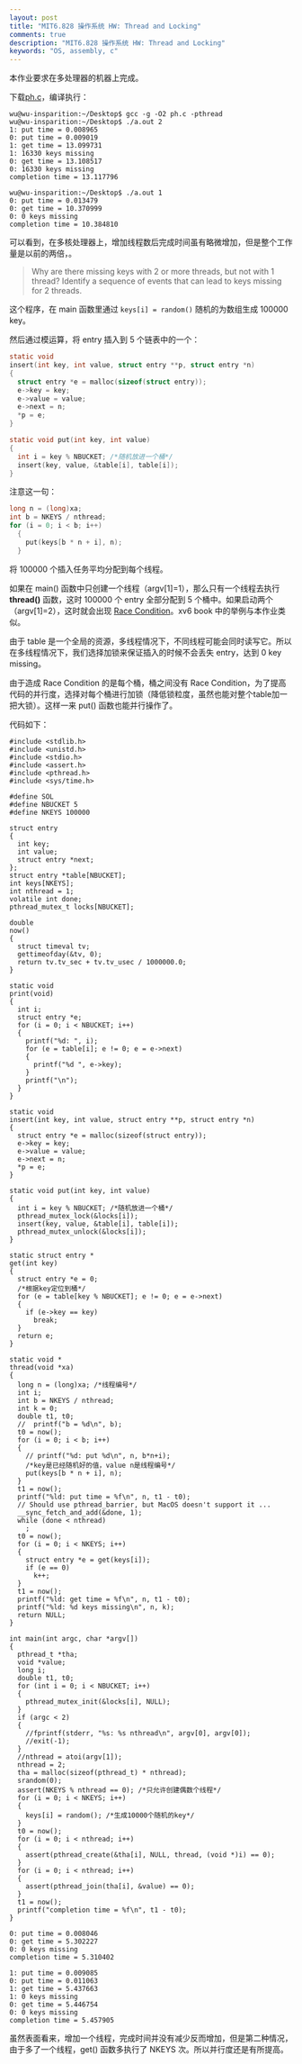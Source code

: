 ```yaml
---
layout: post
title: "MIT6.828 操作系统 HW: Thread and Locking"
comments: true
description: "MIT6.828 操作系统 HW: Thread and Locking"
keywords: "OS, assembly, c"
---
```


本作业要求在多处理器的机器上完成。

下载[ph.c](https://pdos.csail.mit.edu/6.828/2018/homework/ph.c)，编译执行：

```
wu@wu-insparition:~/Desktop$ gcc -g -O2 ph.c -pthread
wu@wu-insparition:~/Desktop$ ./a.out 2
1: put time = 0.008965
0: put time = 0.009019
1: get time = 13.099731
1: 16330 keys missing
0: get time = 13.108517
0: 16330 keys missing
completion time = 13.117796
```

```
wu@wu-insparition:~/Desktop$ ./a.out 1
0: put time = 0.013479
0: get time = 10.370999
0: 0 keys missing
completion time = 10.384810
```

可以看到，在多核处理器上，增加线程数后完成时间虽有略微增加，但是整个工作量是以前的两倍，。

> Why are there missing keys with 2 or more threads, but not with 1 thread? Identify a sequence of events that can lead to keys missing for 2 threads.

这个程序，在 main 函数里通过 `keys[i] = random()` 随机的为数组生成 100000 key。

然后通过模运算，将 entry 插入到 5 个链表中的一个：

```c
static void
insert(int key, int value, struct entry **p, struct entry *n)
{
  struct entry *e = malloc(sizeof(struct entry));
  e->key = key;
  e->value = value;
  e->next = n;
  *p = e;
}

static void put(int key, int value)
{
  int i = key % NBUCKET; /*随机放进一个桶*/
  insert(key, value, &table[i], table[i]);
}
```

注意这一句：

```c
long n = (long)xa;
int b = NKEYS / nthread;
for (i = 0; i < b; i++)
  {
    put(keys[b * n + i], n);
  }
```

将 100000 个插入任务平均分配到每个线程。

如果在 main() 函数中只创建一个线程（argv[1]=1），那么只有一个线程去执行 **thread()** 函数，这时 100000 个 entry 全部分配到 5 个桶中。如果启动两个（argv[1]=2），这时就会出现 [Race Condition](https://en.wikipedia.org/wiki/Race_condition)。xv6 book 中的举例与本作业类似。

由于 table 是一个全局的资源，多线程情况下，不同线程可能会同时读写它。所以在多线程情况下，我们选择加锁来保证插入的时候不会丢失 entry，达到 0 key missing。

由于造成 Race Condition 的是每个桶，桶之间没有 Race Condition，为了提高代码的并行度，选择对每个桶进行加锁（降低锁粒度，虽然也能对整个table加一把大锁）。这样一来 put() 函数也能并行操作了。

代码如下：

```
#include <stdlib.h>
#include <unistd.h>
#include <stdio.h>
#include <assert.h>
#include <pthread.h>
#include <sys/time.h>

#define SOL
#define NBUCKET 5
#define NKEYS 100000

struct entry
{
  int key;
  int value;
  struct entry *next;
};
struct entry *table[NBUCKET];
int keys[NKEYS];
int nthread = 1;
volatile int done;
pthread_mutex_t locks[NBUCKET];

double
now()
{
  struct timeval tv;
  gettimeofday(&tv, 0);
  return tv.tv_sec + tv.tv_usec / 1000000.0;
}

static void
print(void)
{
  int i;
  struct entry *e;
  for (i = 0; i < NBUCKET; i++)
  {
    printf("%d: ", i);
    for (e = table[i]; e != 0; e = e->next)
    {
      printf("%d ", e->key);
    }
    printf("\n");
  }
}

static void
insert(int key, int value, struct entry **p, struct entry *n)
{
  struct entry *e = malloc(sizeof(struct entry));
  e->key = key;
  e->value = value;
  e->next = n;
  *p = e;
}

static void put(int key, int value)
{
  int i = key % NBUCKET; /*随机放进一个桶*/
  pthread_mutex_lock(&locks[i]);
  insert(key, value, &table[i], table[i]);
  pthread_mutex_unlock(&locks[i]);
}

static struct entry *
get(int key)
{
  struct entry *e = 0;
  /*根据key定位到桶*/
  for (e = table[key % NBUCKET]; e != 0; e = e->next)
  {
    if (e->key == key)
      break;
  }
  return e;
}

static void *
thread(void *xa)
{
  long n = (long)xa; /*线程编号*/
  int i;
  int b = NKEYS / nthread;
  int k = 0;
  double t1, t0;
  //  printf("b = %d\n", b);
  t0 = now();
  for (i = 0; i < b; i++)
  {
    // printf("%d: put %d\n", n, b*n+i);
    /*key是已经随机好的值，value n是线程编号*/
    put(keys[b * n + i], n);
  }
  t1 = now();
  printf("%ld: put time = %f\n", n, t1 - t0);
  // Should use pthread_barrier, but MacOS doesn't support it ...
  __sync_fetch_and_add(&done, 1);
  while (done < nthread)
    ;
  t0 = now();
  for (i = 0; i < NKEYS; i++)
  {
    struct entry *e = get(keys[i]);
    if (e == 0)
      k++;
  }
  t1 = now();
  printf("%ld: get time = %f\n", n, t1 - t0);
  printf("%ld: %d keys missing\n", n, k);
  return NULL;
}

int main(int argc, char *argv[])
{
  pthread_t *tha;
  void *value;
  long i;
  double t1, t0;
  for (int i = 0; i < NBUCKET; i++)
  {
    pthread_mutex_init(&locks[i], NULL);
  }
  if (argc < 2)
  {
    //fprintf(stderr, "%s: %s nthread\n", argv[0], argv[0]);
    //exit(-1);
  }
  //nthread = atoi(argv[1]);
  nthread = 2;
  tha = malloc(sizeof(pthread_t) * nthread);
  srandom(0);
  assert(NKEYS % nthread == 0); /*只允许创建偶数个线程*/
  for (i = 0; i < NKEYS; i++)
  {
    keys[i] = random(); /*生成10000个随机的key*/
  }
  t0 = now();
  for (i = 0; i < nthread; i++)
  {
    assert(pthread_create(&tha[i], NULL, thread, (void *)i) == 0);
  }
  for (i = 0; i < nthread; i++)
  {
    assert(pthread_join(tha[i], &value) == 0);
  }
  t1 = now();
  printf("completion time = %f\n", t1 - t0);
}
```

```
0: put time = 0.008046
0: get time = 5.302227
0: 0 keys missing
completion time = 5.310402

1: put time = 0.009085
0: put time = 0.011063
1: get time = 5.437663
1: 0 keys missing
0: get time = 5.446754
0: 0 keys missing
completion time = 5.457905
```

虽然表面看来，增加一个线程，完成时间并没有减少反而增加，但是第二种情况，由于多了一个线程，get() 函数多执行了 NKEYS 次。所以并行度还是有所提高。